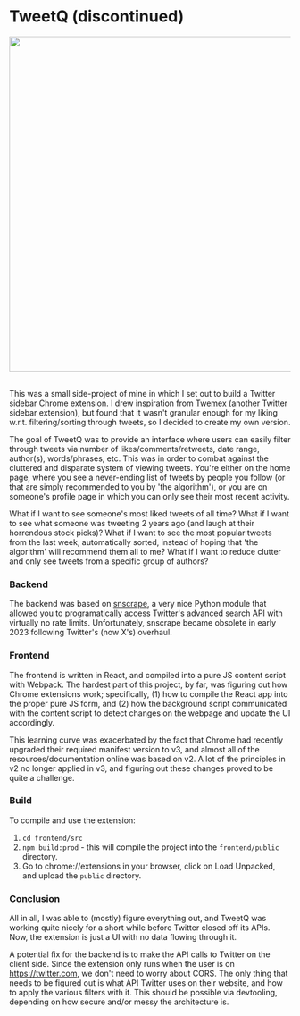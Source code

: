 # TweetQ (discontinued)

<img src="https://github.com/jasont7/tweetq/assets/26695415/4194c9e3-a027-4024-98f1-fbce6905bd83" width="600">
<br><br>

This was a small side-project of mine in which I set out to build a Twitter sidebar Chrome extension. I drew inspiration from [Twemex](https://tweethunter.io/twemex) (another Twitter sidebar extension), but found that it wasn't granular enough for my liking w.r.t. filtering/sorting through tweets, so I decided to create my own version.

The goal of TweetQ was to provide an interface where users can easily filter through tweets via number of likes/comments/retweets, date range, author(s), words/phrases, etc. This was in order to combat against the cluttered and disparate system of viewing tweets. You're either on the home page, where you see a never-ending list of tweets by people you follow (or that are simply recommended to you by 'the algorithm'), or you are on someone's profile page in which you can only see their most recent activity.

What if I want to see someone's most liked tweets of all time? What if I want to see what someone was tweeting 2 years ago (and laugh at their horrendous stock picks)? What if I want to see the most popular tweets from the last week, automatically sorted, instead of hoping that 'the algorithm' will recommend them all to me? What if I want to reduce clutter and only see tweets from a specific group of authors?

### Backend
The backend was based on [snscrape](https://github.com/JustAnotherArchivist/snscrape), a very nice Python module that allowed you to programatically access Twitter's advanced search API with virtually no rate limits. Unfortunately, snscrape became obsolete in early 2023 following Twitter's (now X's) overhaul.

### Frontend
The frontend is written in React, and compiled into a pure JS content script with Webpack. The hardest part of this project, by far, was figuring out how Chrome extensions work; specifically, (1) how to compile the React app into the proper pure JS form, and (2) how the background script communicated with the content script to detect changes on the webpage and update the UI accordingly.

This learning curve was exacerbated by the fact that Chrome had recently upgraded their required manifest version to v3, and almost all of the resources/documentation online was based on v2. A lot of the principles in v2 no longer applied in v3, and figuring out these changes proved to be quite a challenge.

### Build
To compile and use the extension:
1) `cd frontend/src`
2) `npm build:prod` - this will compile the project into the `frontend/public` directory.
3) Go to chrome://extensions in your browser, click on Load Unpacked, and upload the `public` directory.

### Conclusion
All in all, I was able to (mostly) figure everything out, and TweetQ was working quite nicely for a short while before Twitter closed off its APIs. Now, the extension is just a UI with no data flowing through it.

A potential fix for the backend is to make the API calls to Twitter on the client side. Since the extension only runs when the user is on https://twitter.com, we don't need to worry about CORS. The only thing that needs to be figured out is what API Twitter uses on their website, and how to apply the various filters with it. This should be possible via devtooling, depending on how secure and/or messy the architecture is.

